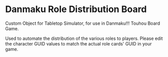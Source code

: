 # Danmaku Role Distribution Board

Custom Object for Tabletop Simulator, for use in Danmaku!!! Touhou Board Game.

Used to automate the distribution of the various roles to players.
Please edit the character GUID values to match the actual role cards' GUID in your game.